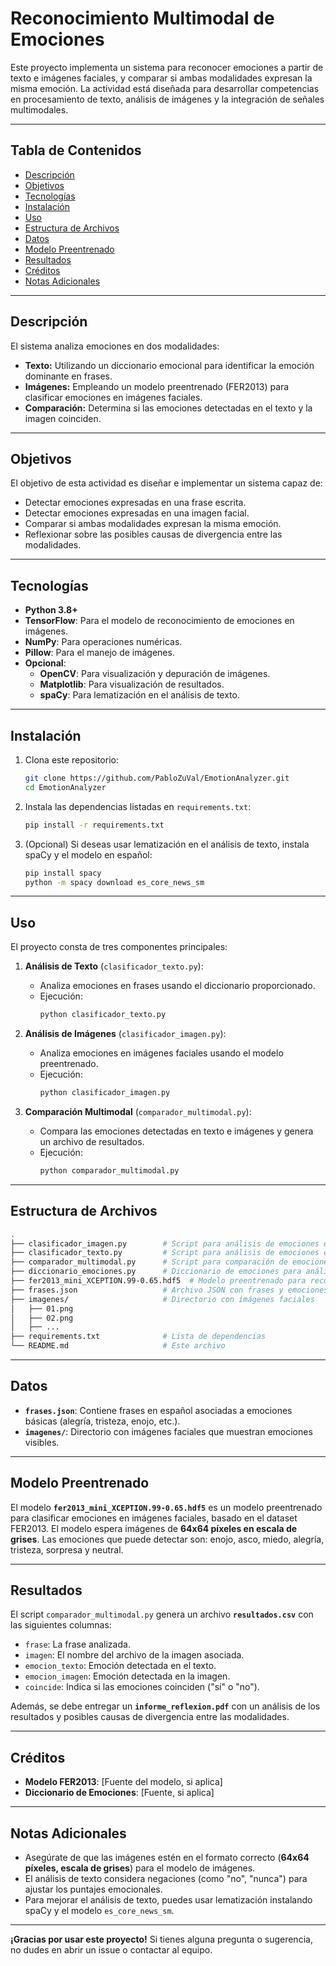 # Reconocimiento Multimodal de Emociones

Este proyecto implementa un sistema para reconocer emociones a partir de texto e imágenes faciales, y comparar si ambas modalidades expresan la misma emoción. La actividad está diseñada para desarrollar competencias en procesamiento de texto, análisis de imágenes y la integración de señales multimodales.

---

## Tabla de Contenidos

- [Descripción](#descripción)
- [Objetivos](#objetivos)
- [Tecnologías](#tecnologías)
- [Instalación](#instalación)
- [Uso](#uso)
- [Estructura de Archivos](#estructura-de-archivos)
- [Datos](#datos)
- [Modelo Preentrenado](#modelo-preentrenado)
- [Resultados](#resultados)
- [Créditos](#créditos)
- [Notas Adicionales](#notas-adicionales)

---

## Descripción

El sistema analiza emociones en dos modalidades:
- **Texto:** Utilizando un diccionario emocional para identificar la emoción dominante en frases.
- **Imágenes:** Empleando un modelo preentrenado (FER2013) para clasificar emociones en imágenes faciales.
- **Comparación:** Determina si las emociones detectadas en el texto y la imagen coinciden.

---

## Objetivos

El objetivo de esta actividad es diseñar e implementar un sistema capaz de:
- Detectar emociones expresadas en una frase escrita.
- Detectar emociones expresadas en una imagen facial.
- Comparar si ambas modalidades expresan la misma emoción.
- Reflexionar sobre las posibles causas de divergencia entre las modalidades.

---

## Tecnologías

- **Python 3.8+**
- **TensorFlow**: Para el modelo de reconocimiento de emociones en imágenes.
- **NumPy**: Para operaciones numéricas.
- **Pillow**: Para el manejo de imágenes.
- **Opcional**:
  - **OpenCV**: Para visualización y depuración de imágenes.
  - **Matplotlib**: Para visualización de resultados.
  - **spaCy**: Para lematización en el análisis de texto.

---

## Instalación

1. Clona este repositorio:
   ```bash
   git clone https://github.com/PabloZuVal/EmotionAnalyzer.git
   cd EmotionAnalyzer
   ```

2. Instala las dependencias listadas en `requirements.txt`:
   ```bash
   pip install -r requirements.txt
   ```

3. (Opcional) Si deseas usar lematización en el análisis de texto, instala spaCy y el modelo en español:
   ```bash
   pip install spacy
   python -m spacy download es_core_news_sm
   ```

---

## Uso

El proyecto consta de tres componentes principales:

1. **Análisis de Texto** (`clasificador_texto.py`):
   - Analiza emociones en frases usando el diccionario proporcionado.
   - Ejecución:
     ```bash
     python clasificador_texto.py
     ```

2. **Análisis de Imágenes** (`clasificador_imagen.py`):
   - Analiza emociones en imágenes faciales usando el modelo preentrenado.
   - Ejecución:
     ```bash
     python clasificador_imagen.py
     ```

3. **Comparación Multimodal** (`comparador_multimodal.py`):
   - Compara las emociones detectadas en texto e imágenes y genera un archivo de resultados.
   - Ejecución:
     ```bash
     python comparador_multimodal.py
     ```

---

## Estructura de Archivos

```bash
.
├── clasificador_imagen.py        # Script para análisis de emociones en imágenes
├── clasificador_texto.py         # Script para análisis de emociones en texto
├── comparador_multimodal.py      # Script para comparación de emociones y generación de resultados
├── diccionario_emociones.py      # Diccionario de emociones para análisis de texto
├── fer2013_mini_XCEPTION.99-0.65.hdf5  # Modelo preentrenado para reconocimiento de emociones en imágenes
├── frases.json                   # Archivo JSON con frases y emociones asociadas
├── imagenes/                     # Directorio con imágenes faciales
│   ├── 01.png
│   ├── 02.png
│   ├── ...
├── requirements.txt              # Lista de dependencias
└── README.md                     # Este archivo
```

---

## Datos

- **`frases.json`**: Contiene frases en español asociadas a emociones básicas (alegría, tristeza, enojo, etc.).
- **`imagenes/`**: Directorio con imágenes faciales que muestran emociones visibles.

---

## Modelo Preentrenado

El modelo **`fer2013_mini_XCEPTION.99-0.65.hdf5`** es un modelo preentrenado para clasificar emociones en imágenes faciales, basado en el dataset FER2013. El modelo espera imágenes de **64x64 píxeles en escala de grises**. Las emociones que puede detectar son: enojo, asco, miedo, alegría, tristeza, sorpresa y neutral.

---

## Resultados

El script `comparador_multimodal.py` genera un archivo **`resultados.csv`** con las siguientes columnas:
- `frase`: La frase analizada.
- `imagen`: El nombre del archivo de la imagen asociada.
- `emocion_texto`: Emoción detectada en el texto.
- `emocion_imagen`: Emoción detectada en la imagen.
- `coincide`: Indica si las emociones coinciden ("sí" o "no").

Además, se debe entregar un **`informe_reflexion.pdf`** con un análisis de los resultados y posibles causas de divergencia entre las modalidades.

---

## Créditos

- **Modelo FER2013**: [Fuente del modelo, si aplica]
- **Diccionario de Emociones**: [Fuente, si aplica]

---

## Notas Adicionales

- Asegúrate de que las imágenes estén en el formato correcto (**64x64 píxeles, escala de grises**) para el modelo de imágenes.
- El análisis de texto considera negaciones (como "no", "nunca") para ajustar los puntajes emocionales.
- Para mejorar el análisis de texto, puedes usar lematización instalando spaCy y el modelo `es_core_news_sm`.

---

**¡Gracias por usar este proyecto!** Si tienes alguna pregunta o sugerencia, no dudes en abrir un issue o contactar al equipo.